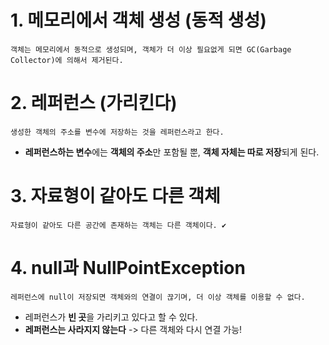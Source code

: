 # 1. 메모리에서 객체 생성 (동적 생성)

	객체는 메모리에서 동적으로 생성되며, 객체가 더 이상 필요없게 되면 GC(Garbage Collector)에 의해서 제거된다.


# 2. 레퍼런스 (가리킨다)

	생성한 객체의 주소를 변수에 저장하는 것을 레퍼런스라고 한다.
	
* **레퍼런스하는 변수**에는 **객체의 주소**만 포함될 뿐, **객체 자체는 따로 저장**되게 된다.


# 3. 자료형이 같아도 다른 객체

	자료형이 같아도 다른 공간에 존재하는 객체는 다른 객체이다. ✔️
	

# 4. null과 NullPointException
	레퍼런스에 null이 저장되면 객체와의 연결이 끊기며, 더 이상 객체를 이용할 수 없다.

* 레퍼런스가 **빈 곳**을 가리키고 있다고 할 수 있다.
* **레퍼런스는 사라지지 않는다** -> 다른 객체와 다시 연결 가능!

